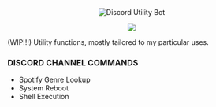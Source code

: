 <div align="center">
    <img src="https://i.imgur.com/hlw2BWQ.png" alt="Discord Utility Bot"/>
</div>
<p align="center">
    <a href="https://goreportcard.com/report/github.com/get-got/discord-utility-bot/" alt="Go Report Card">
        <img src="https://goreportcard.com/badge/github.com/get-got/discord-utility-bot/" />
    </a>
</p>
 
(WIP!!!) Utility functions, mostly tailored to my particular uses.

### DISCORD CHANNEL COMMANDS

- Spotify Genre Lookup
- System Reboot
- Shell Execution
